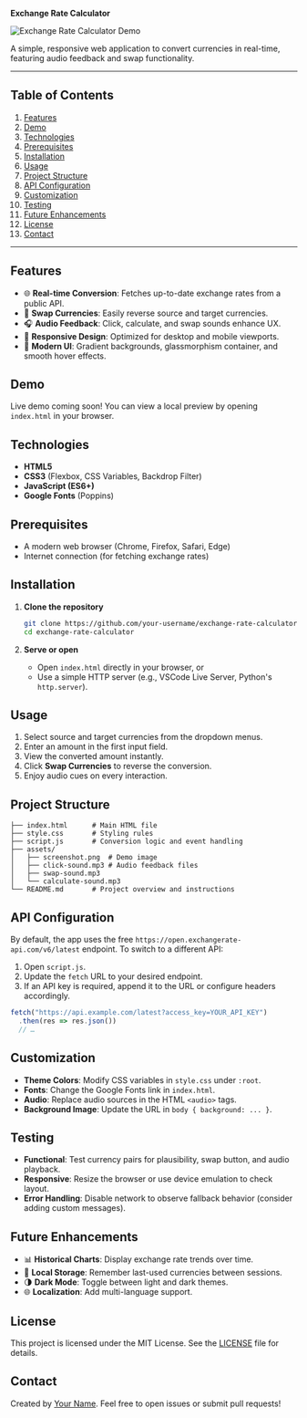 **Exchange Rate Calculator**

![Exchange Rate Calculator Demo](./assets/screenshot.png)

A simple, responsive web application to convert currencies in real-time, featuring audio feedback and swap functionality.

---

## Table of Contents

1. [Features](#features)
2. [Demo](#demo)
3. [Technologies](#technologies)
4. [Prerequisites](#prerequisites)
5. [Installation](#installation)
6. [Usage](#usage)
7. [Project Structure](#project-structure)
8. [API Configuration](#api-configuration)
9. [Customization](#customization)
10. [Testing](#testing)
11. [Future Enhancements](#future-enhancements)
12. [License](#license)
13. [Contact](#contact)

---

## Features

- 🌐 **Real-time Conversion**: Fetches up-to-date exchange rates from a public API.
- 🔁 **Swap Currencies**: Easily reverse source and target currencies.
- 🎧 **Audio Feedback**: Click, calculate, and swap sounds enhance UX.
- 📱 **Responsive Design**: Optimized for desktop and mobile viewports.
- 🎨 **Modern UI**: Gradient backgrounds, glassmorphism container, and smooth hover effects.

## Demo

Live demo coming soon! You can view a local preview by opening `index.html` in your browser.

## Technologies

- **HTML5**
- **CSS3** (Flexbox, CSS Variables, Backdrop Filter)
- **JavaScript (ES6+)**
- **Google Fonts** (Poppins)

## Prerequisites

- A modern web browser (Chrome, Firefox, Safari, Edge)
- Internet connection (for fetching exchange rates)

## Installation

1. **Clone the repository**

   ```bash
   git clone https://github.com/your-username/exchange-rate-calculator.git
   cd exchange-rate-calculator
   ```

2. **Serve or open**
   - Open `index.html` directly in your browser, or
   - Use a simple HTTP server (e.g., VSCode Live Server, Python's `http.server`).

## Usage

1. Select source and target currencies from the dropdown menus.
2. Enter an amount in the first input field.
3. View the converted amount instantly.
4. Click **Swap Currencies** to reverse the conversion.
5. Enjoy audio cues on every interaction.

## Project Structure

```
├── index.html      # Main HTML file
├── style.css       # Styling rules
├── script.js       # Conversion logic and event handling
├── assets/
│   ├── screenshot.png  # Demo image
│   ├── click-sound.mp3 # Audio feedback files
│   ├── swap-sound.mp3
│   └── calculate-sound.mp3
└── README.md       # Project overview and instructions
```

## API Configuration

By default, the app uses the free `https://open.exchangerate-api.com/v6/latest` endpoint. To switch to a different API:

1. Open `script.js`.
2. Update the `fetch` URL to your desired endpoint.
3. If an API key is required, append it to the URL or configure headers accordingly.

```js
fetch("https://api.example.com/latest?access_key=YOUR_API_KEY")
  .then(res => res.json())
  // …
```

## Customization

- **Theme Colors**: Modify CSS variables in `style.css` under `:root`.
- **Fonts**: Change the Google Fonts link in `index.html`.
- **Audio**: Replace audio sources in the HTML `<audio>` tags.
- **Background Image**: Update the URL in `body { background: ... }`.

## Testing

- **Functional**: Test currency pairs for plausibility, swap button, and audio playback.
- **Responsive**: Resize the browser or use device emulation to check layout.
- **Error Handling**: Disable network to observe fallback behavior (consider adding custom messages).

## Future Enhancements

- 📊 **Historical Charts**: Display exchange rate trends over time.
- 💾 **Local Storage**: Remember last-used currencies between sessions.
- 🌗 **Dark Mode**: Toggle between light and dark themes.
- 🌐 **Localization**: Add multi-language support.

## License

This project is licensed under the MIT License. See the [LICENSE](LICENSE) file for details.

## Contact

Created by [Your Name](https://github.com/your-username). Feel free to open issues or submit pull requests!

